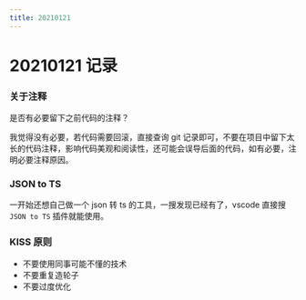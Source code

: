 ```yaml
---
title: 20210121
---
```

# 20210121 记录

### 关于注释

是否有必要留下之前代码的注释？

我觉得没有必要，若代码需要回滚，直接查询 git 记录即可，不要在项目中留下太长的代码注释，影响代码美观和阅读性，还可能会误导后面的代码，如有必要，注明必要注释原因。



### JSON to TS

一开始还想自己做一个 json 转 ts 的工具，一搜发现已经有了，vscode 直接搜`JSON to TS` 插件就能使用。



### KISS 原则

- 不要使用同事可能不懂的技术
- 不要重复造轮子
- 不要过度优化

